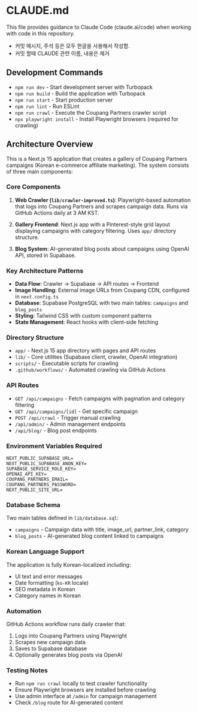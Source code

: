# CLAUDE.md

This file provides guidance to Claude Code (claude.ai/code) when working with code in this repository.

- 커밋 메시지, 주석 등은 모두 한글을 사용해서 작성함.
- 커밋 할때 CLAUDE 관련 이름, 내용은 제거

## Development Commands

- `npm run dev` - Start development server with Turbopack
- `npm run build` - Build the application with Turbopack
- `npm run start` - Start production server
- `npm run lint` - Run ESLint
- `npm run crawl` - Execute the Coupang Partners crawler script
- `npx playwright install` - Install Playwright browsers (required for crawling)

## Architecture Overview

This is a Next.js 15 application that creates a gallery of Coupang Partners campaigns (Korean e-commerce affiliate marketing). The system consists of three main components:

### Core Components

1. **Web Crawler (`lib/crawler-improved.ts`)**: Playwright-based automation that logs into Coupang Partners and scrapes campaign data. Runs via GitHub Actions daily at 3 AM KST.

2. **Gallery Frontend**: Next.js app with a Pinterest-style grid layout displaying campaigns with category filtering. Uses `app/` directory structure.

3. **Blog System**: AI-generated blog posts about campaigns using OpenAI API, stored in Supabase.

### Key Architecture Patterns

- **Data Flow**: Crawler → Supabase → API routes → Frontend
- **Image Handling**: External image URLs from Coupang CDN, configured in `next.config.ts`
- **Database**: Supabase PostgreSQL with two main tables: `campaigns` and `blog_posts`
- **Styling**: Tailwind CSS with custom component patterns
- **State Management**: React hooks with client-side fetching

### Directory Structure

- `app/` - Next.js 15 app directory with pages and API routes
- `lib/` - Core utilities (Supabase client, crawler, OpenAI integration)
- `scripts/` - Executable scripts for crawling
- `.github/workflows/` - Automated crawling via GitHub Actions

### API Routes

- `GET /api/campaigns` - Fetch campaigns with pagination and category filtering
- `GET /api/campaigns/[id]` - Get specific campaign
- `POST /api/crawl` - Trigger manual crawling
- `/api/admin/` - Admin management endpoints
- `/api/blog/` - Blog post endpoints

### Environment Variables Required

```
NEXT_PUBLIC_SUPABASE_URL=
NEXT_PUBLIC_SUPABASE_ANON_KEY=
SUPABASE_SERVICE_ROLE_KEY=
OPENAI_API_KEY=
COUPANG_PARTNERS_EMAIL=
COUPANG_PARTNERS_PASSWORD=
NEXT_PUBLIC_SITE_URL=
```

### Database Schema

Two main tables defined in `lib/database.sql`:

- `campaigns` - Campaign data with title, image_url, partner_link, category
- `blog_posts` - AI-generated blog content linked to campaigns

### Korean Language Support

The application is fully Korean-localized including:

- UI text and error messages
- Date formatting (`ko-KR` locale)
- SEO metadata in Korean
- Category names in Korean

### Automation

GitHub Actions workflow runs daily crawler that:

1. Logs into Coupang Partners using Playwright
2. Scrapes new campaign data
3. Saves to Supabase database
4. Optionally generates blog posts via OpenAI

### Testing Notes

- Run `npm run crawl` locally to test crawler functionality
- Ensure Playwright browsers are installed before crawling
- Use admin interface at `/admin` for campaign management
- Check `/blog` route for AI-generated content

